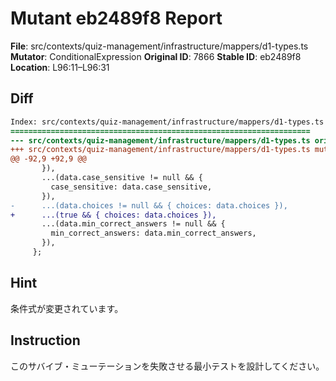 # Mutant eb2489f8 Report

**File**: src/contexts/quiz-management/infrastructure/mappers/d1-types.ts
**Mutator**: ConditionalExpression
**Original ID**: 7866
**Stable ID**: eb2489f8
**Location**: L96:11–L96:31

## Diff

```diff
Index: src/contexts/quiz-management/infrastructure/mappers/d1-types.ts
===================================================================
--- src/contexts/quiz-management/infrastructure/mappers/d1-types.ts	original
+++ src/contexts/quiz-management/infrastructure/mappers/d1-types.ts	mutated #7866
@@ -92,9 +92,9 @@
       }),
       ...(data.case_sensitive != null && {
         case_sensitive: data.case_sensitive,
       }),
-      ...(data.choices != null && { choices: data.choices }),
+      ...(true && { choices: data.choices }),
       ...(data.min_correct_answers != null && {
         min_correct_answers: data.min_correct_answers,
       }),
     };
```

## Hint

条件式が変更されています。

## Instruction

このサバイブ・ミューテーションを失敗させる最小テストを設計してください。

